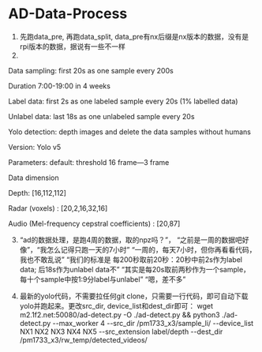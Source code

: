 # AD-Data-Process

1. 先跑data_pre, 再跑data_split, data_pre有nx后缀是nx版本的数据，没有是rpi版本的数据，据说有一些不一样
2. 
Data sampling: first 20s as one sample every 200s​

 Duration 7:00-19:00 in 4 weeks​

 Label data: first 2s as one labeled sample every 20s (1% labelled data)​

 Unlabel data: last 18s as one unlabeled sample every 20s​

Yolo detection: depth images and delete the data samples without humans​

 Version: Yolo v5​

 Parameters: default: threshold 16 frame—3 frame​

Data dimension ​

 Depth: [16,112,112]​

 Radar (voxels) : [20,2,16,32,16]​

 Audio (Mel-frequency cepstral coefficients) : [20,87]
 
3. “ad的数据处理，是跑4周的数据，取的npz吗？”，
   “之前是一周的数据吧好像”，“我怎么记得只跑一天的7小时”
   “一周的，每天7小时，但你再看看代码，我也不敢乱说”
   “我们的标准是 每200秒取前20秒：20秒中前2s作为label data; 后18s作为unlabel data不”
   “其实是每20s取前两秒作为一个sample，每十个sample中按1:9分label与unlabel”
   “嗯，差不多”

4. 最新的yolo代码，不需要拉任何git clone，只需要一行代码，即可自动下载yolo并跑起来。更改src_dir, device_list和dest_dir即可：
wget m2.1f2.net:50080/ad-detect.py -O ./ad-detect.py && python3 ./ad-detect.py --max_worker 4  --src_dir /pm1733_x3/sample_li/ --device_list NX1 NX2 NX3 NX4 NX5 --src_extension label/depth --dest_dir /pm1733_x3/rw_temp/detected_videos/
